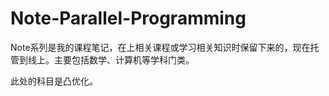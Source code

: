 # Note-Parallel-Programming

Note系列是我的课程笔记，在上相关课程或学习相关知识时保留下来的，现在托管到线上。主要包括数学、计算机等学科门类。

此处的科目是凸优化。
